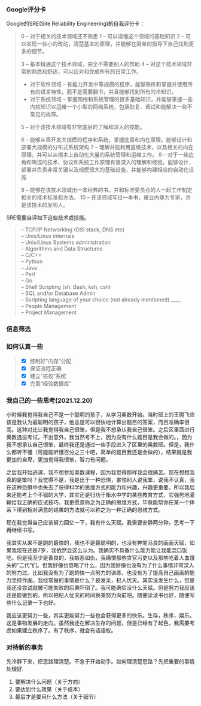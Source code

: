 ### Google评分卡

Google的SRE(Site Reliability Engineering)的自我评分卡：

> 0 – 对于相关的技术领域还不熟悉
> 1 – 可以读懂这个领域的基础知识
> 2 – 可以实现一些小的改动，清楚基本的原理，并能够在简单的指导下自己找到更多的细节。
>
> 3 – 基本精通这个技术领域，完全不需要别人的帮助
> 4 – 对这个技术领域非常的熟悉和舒适，可以应对和完成所有的日常工作。
>
> - 对于软件领域 – 有能力开发中等规模的程序，能够熟练和掌握并使用所有的语言特性，而不是需要翻书，并且能够找到所有的冷知识。
> - 对于系统领域 – 掌握网络和系统管理的很多基础知识，并能够掌握一些内核知识以运维一个小型的网络系统，包括恢复、调试和能解决一些不常见的故障。
>
> 5 – 对于该技术领域有非常底层的了解和深入的技能。
>
> 6 – 能够从零开发大规模的程序和系统，掌握底层和内在原理，能够设计和部署大规模的分布式系统架构
> 7 – 理解并能利用高级技术，以及相关的内在原理，并可以从根本上自动化大量的系统管理和运维工作。
> 8 – 对于一些边角和晦涩的技术、协议和系统工作原理有很深入的理解和经验。能够设计，部署并负责非常关键以及规模很大的基础设施，并能够构建相应的自动化设施
>
> 9 – 能够在该技术领域出一本经典的书。并和标准委员会的人一起工作制定相关的技术标准和方法。
> 10 – 在该领域写过一本书，被业内尊为专家，并是该技术的发明人。

SRE需要自评如下这些技术或技能。

> – TCP/IP Networking (OSI stack, DNS etc)  
> – Unix/Linux internals  
> – Unix/Linux Systems administration  
> – Algorithms and Data Structures  
> – C/C++  
> – Python  
> – Java  
> – Perl  
> – Go  
> – Shell Scripting (sh, Bash, ksh, csh)  
> – SQL and/or Database Admin  
> – Scripting language of your choice (not already mentioned) ____  
> – People Management  
> – Project Management  

### 信息筛选

### 如何认真一些

> + [x] 控制好“内存”分配
> + [x] 保证流程正确
> + [x] 建立“核校”系统
> + [x] 完善“经验数据库”

###  我自己的一些思考(2021.12.20)

小时候我觉得我自己不是一个聪明的孩子，从学习奥数开始。当时班上的王腾飞应该是我认为最聪明的孩子，他总是可以很快地计算出题目的答案，而且准确率很高。这种对比让我觉得我自己很笨，但是我不想承认我自己很笨。之后区里面进行奥数选拔考试，不出意外，我当然考不上，因为没有什么题目是我会做的。，因为我不想承认自己很笨，最终我还是通过一些手段进入了区里的奥数班。但是，我什么都听不懂（可能能听懂百分之三十吧，简单的题目我还是会做的），结果就是我更加的自卑，更加觉得我很笨，智力有问题。

之后我开始逃课，我不想参加奥数课程，因为我觉得那样我会很痛苦。现在想想我真的是笨吗？我觉得不是，我是出于一种恐惧，害怕别人说我笨，说我不认真，我在这种恐惧中也失去了获得科学的思维方式的能力和兴趣，兴趣更重要。所以我后来还能考上个不错的大学，其实还是归功于衡水中学的某些教育方式，它强势地灌输给我正确的应试技巧，我更愿意称之为正确的思维方式，毕竟能帮你在某一个体系下得到相对满意的结果的方法就可以称之为一种正确的思维方式。

现在我觉得自己应该努力回忆一下，我有什么天赋。我需要安静两分钟，思考一下再继续书写。

我其实从来不是跑的最快的，我也不是最聪明的，也没有神笔马良的画画天赋，如果我现在还是7岁，我依然会这么认为。我确实不具备什么能力能让我能混口饭吃。但是我至少是善良的，我嫉恶如仇，我痛恨那些贪官污吏以及那些吃着人血馒头的“二代”们。但我好像也忽略了什么，因为我好像也没有为了什么事情非常深入的努力过。比如我没有为了跑的快一点努力的训练，也没有为了提高自己画画的能力坚持作画。我经常做的事情是什么？是发呆，杞人忧天。其实没发生什么，但是我还没尝试就被可能失败的后果吓倒了。我可能确实没什么天赋。但是努力我应该还是能做到的。所以把杞人忧天的时间换乘努力向前吧。随便读读书也好，随便写些什么记录一下也好。

我应该更努力一些，其实更能努力一些也会获得更多的快乐。生存，秩序，娱乐。这是事物发展的走向。虽然我还在解决生存的问题，但是已经有了起色，我需要考虑如果建立秩序了。有了秩序，就会有话语权。


### 对待新的事务

先冷静下来，把思路理清楚。不急于开始动手。如何理清楚思路？先把重要的事情处理好.  
1.  要解决什么问题（关于方向）
2.  要达到什么效果（关于成本）
3.  最后才是要用什么方法（关于细节）
